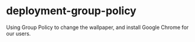 # deployment-group-policy
Using Group Policy to change the wallpaper, and install Google Chrome for our users.
